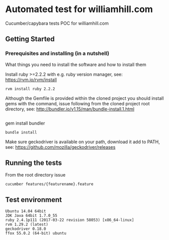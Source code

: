 # Automated test for williamhill.com

Cucumber/capybara tests POC for williamhill.com
## Getting Started

### Prerequisites and installing (in a nutshell)

What things you need to install the software and how to install them

Install ruby >=2.2.2 with e.g. ruby version manager, see:
https://rvm.io/rvm/install
```
rvm install ruby 2.2.2
```
Although the Gemfile is provided within the cloned project you should install
gems with the command, issue following from the cloned project root directory, see:
http://bundler.io/v1.15/man/bundle-install.1.html
```
```
gem install bundler
```
bundle install
```
Make sure geckodriver is available on your path, download it add to PATH, see:
https://github.com/mozilla/geckodriver/releases


## Running the tests

From the root directory issue
```
cucumber features/{featurename}.feature 
```

## Test environment
```
Ubuntu 14.04 64bit
JDK Java 64bit 1.7.0_55
ruby 2.4.1p111 (2017-03-22 revision 58053) [x86_64-linux]
rvm 1.29.2 (latest)
geckodriver 0.18.0
ffox 55.0.2 (64-bit) ubuntu
```

